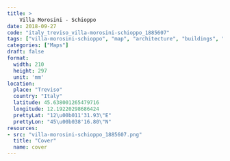 ```yaml
---
title: > 
    Villa Morosini - Schioppo
date: 2018-09-27
code: "italy_treviso_villa-morosini-schioppo_1885607"
tags: ["villa-morosini-schioppo", "map", "architecture", "buildings", "Treviso", "Italy"]
categories: ["Maps"]
draft: false
format:
  width: 210
  height: 297
  unit: 'mm'
location:
  place: "Treviso"
  country: "Italy"
  latitude: 45.638001265479716
  longitude: 12.19220298686424
  prettyLat: "12\u00b011'31.93\"E"
  prettyLon: "45\u00b038'16.80\"N"
resources:
- src: "villa-morosini-schioppo_1885607.png"
  title: "Cover"
  name: cover
---
```

